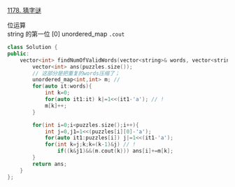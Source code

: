 [1178. 猜字谜](https://leetcode-cn.com/problems/number-of-valid-words-for-each-puzzle/)

位运算   
string 的第一位 [0] 
unordered_map `.cout`

```cpp
class Solution {
public:
    vector<int> findNumOfValidWords(vector<string>& words, vector<string>& puzzles) {
        vector<int> ans(puzzles.size());
        // 这部分是把重复的words压缩了；
        unordered_map<int,int> m; // 
        for(auto it:words){
            int k=0;
            for(auto it1:it) k|=1<<(it1-'a'); // !
            m[k]++;
        }

        for(int i=0;i<puzzles.size();i++){
            int j=0,j1=1<<(puzzles[i][0]-'a');
            for(auto it1:puzzles[i]) j|=1<<(it1-'a');
            for(int k=j;k;k=(k-1)&j) // !
                if((k&j1)&&(m.cout(k))) ans[i]+=m[k];
        }
        return ans;
    }
};
```